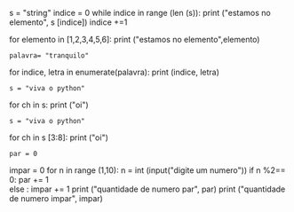 s = "string"
indice = 0 
while indice in range (len (s)):
 print ("estamos no elemento", s [indice])
indice +=1

for elemento in [1,2,3,4,5,6]:
    print ("estamos no elemento",elemento)

    palavra= "tranquilo"
for indice, letra in enumerate(palavra):
    print (indice, letra)

    s = "viva o python"
for ch in s:
    print ("oi") 

    s = "viva o python"
for ch in s [3:8]:
    print ("oi")

    par = 0
impar = 0
for n in range (1,10):
    n = int (input("digite um numero"))
    if n %2== 0:
        par += 1  
    else :
        impar += 1 
print ("quantidade de numero par", par)
print ("quantidade de numero impar", impar)
